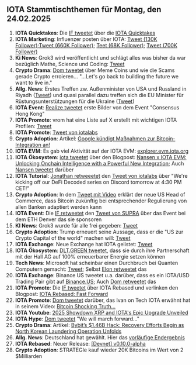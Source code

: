 ## IOTA Stammtischthemen für Montag, den 24.02.2025

1. **IOTA Quicktakes**: Die [IF tweetet]() über die [IOTA Quicktakes]()
2. **IOTA Marketing**: Influenzer posten über IOTA: [Tweet (130K Follower)](https://x.com/TKralow/status/1891563160059953523);[Tweet (660K Follower)](https://x.com/MartiniGuyYT/status/1891447845992984772); [Teet (68K Follower)](https://x.com/Walknonthemoon/status/1893322356887822759); [Tweet (700K Follower)](https://x.com/crypto_birb/status/1893956534356398099)
3. **Ki News**: Grok3 wird veröffentlicht und schlägt alles was bisher da war bezüglich Mathe, Science und Coding: [Tweet](https://x.com/WhaleInsider/status/1891760550977171795)
4. **Crypto Drama**: [Dom tweetet](https://x.com/DomSchiener/status/1891765295791915167) über Meme Coins und wie die Scams gerade Crypto erroieren... "...Let's go back to building the future we want to live in."
5. **Allg. News**: Erstes Treffen zw. Außenminister von USA und Russland in Riyadh ([Tweet](https://x.com/mfa_russia/status/1891756218722537620)) und quasi parallel dazu treffen sich die EU Minister für Rüstungsunterstützungen für die Ukraine ([Tweet](https://x.com/vonderleyen/status/1891575706598981985))
6. **IOTA Event**: [Realize tweetet](https://x.com/realizefinance/status/1891789837117632833) erste Bilder von dem Event "Consensus Hong Kong"
7. **IOTA Promote**: vrom hat eine Liste auf X erstellt mit wichtigen IOTA Profilen: [Tweet](https://x.com/Vrom14286662/status/1891772244453404745)
8. **IOTA Promote**: [Tweet von iotalabs](https://x.com/iotalabs_/status/1891865363899449624)
9. **Crypto Adoption**: Artikel: [Google kündigt Maßnahmen zur Bitcoin-Integration an!](https://www.blocktrainer.de/blog/google-kuendigt-massnahmen-zur-bitcoin-integration-an)
10. **IOTA EVM**: Es gab viel Aktivität auf der IOTA EVM: [explorer.evm.iota.org](https://explorer.evm.iota.org/stats)
11. **IOTA Ökosystem**: [iota tweetet](https://x.com/iota/status/1892152153889763786) über den Blogpost: [Nansen x IOTA EVM: Unlocking Onchain Intelligence with a Powerful New Integration](https://www.nansen.ai/post/nansen-x-iota-evm-unlocking-onchain-intelligence-with-a-powerful-new-integration); Auch [Nansen tweetet](https://x.com/nansen_ai/status/1892151893490860141) darüber
12. **IOTA Tutorial**: [Jonathan retweeetet](https://x.com/3rdEclips3/status/1892171303760560237) den [Tweet von iotalabs](https://x.com/iotalabs_/status/1892167292005593489) über "We're kicking off our DeFi Decoded series on Discord tomorrow at 4:30 PM CET!"
13. **Crypto Adoption**: In dem [Tweet mit Video](https://x.com/AltcoinDailyio/status/1892079050316820863) erklärt der neue US Head of Commerce, dass Bitcoin zukünftig bei entsprechender Regulierung von allen Banken adaptiert werden kann
14. **IOTA Event**: Die [IF retweetet](https://x.com/iota/status/1891925655635272069) den [Tweet von SUPRA](https://x.com/SUPRA_Labs/status/1890423969167065268) über das Event bei dem ETH Denver das sie sponsoren
15. **KI News**: Grok3 wurde für alle frei gegeben: [Tweet](https://x.com/xai/status/1892400129719611567)
16. **Crypto Adoption**: Trump erneuert seine Aussage, dass er die "US zur Crypto Capital of the world" machen will: [Tweet](https://x.com/WatcherGuru/status/1892359211633307687)
17. **IOTA Exchange**: Neue Exchange hat IOTA gelistet: [Tweet](https://x.com/GMZeusINV/status/1892264497454149926)
18. **IOTA Ökosystem**: [DLT.GREEN tweetet](https://x.com/dlt_green/status/1893315510630031475), dass sie durch ihre Partnerschaft mit der Hall AG auf 100% erneuerbarer Energie setzen können
19. **Tech News**: Microsoft hat scheinbar einen Durchbruch bei Quanten Computern gemacht: [Tweet](https://x.com/satyanadella/status/1892242895094313420); Selbst [Elon retweetet](https://x.com/elonmusk/status/1892285692933234775) das
20. **IOTA Exchange**: Binance US tweetet u.a. darüber, dass es ein IOTA/USD Trading Pair gibt auf [Binance.US](https://x.com/BinanceUS/status/1892997850490937809Binance.us); Auch [Dom retweetet](https://x.com/DomSchiener/status/1893660731733582256) das
21. **IOTA Promote**: Die [IF tweetet](https://x.com/iota/status/1892937325803438107) über IOTA Rebased und verlinken den Blogpost: [IOTA Rebased: Fast Forward](https://blog.iota.org/iota-rebased-fast-forward/)
22. **IOTA Promote**: [Dom tweetet](https://x.com/DomSchiener/status/1892918412617068641) darüber, das Ivan on Tech IOTA erwähnt hat in seinem Video: [Bitcoin Shocking Truth...](https://www.youtube.com/watch?v=YpfZ1R0ilXY&t=1185s)
23. **IOTA Youtube**: [2025 Showdown XRP and IOTA's Epic Upgrade Unveiled](https://youtu.be/KtdbJJnISTU?si=rzM2BJTUV1vaN-_7)
24. **IOTA Hype**: [Dom tweetet](https://x.com/DomSchiener/status/1893738787584303552) "We will march forward..."
25. **Crypto Drama**: Artikel: [Bybit’s $1.46B Hack: Recovery Efforts Begin as North Korean Laundering Operation Unfolds](https://blockonomi.com/bybits-1-46b-hack-recovery-efforts-begin-as-north-korean-laundering-operation-unfolds/)
26. **Allg. News**: Deutschland hat gewählt. Hier das [vorläufige Endergebnis](https://x.com/Wahlen_DE/status/1893898836604555365)
27. **IOTA Rebased**: Neuer Release: [[Devnet] v0.10.0-alpha](https://github.com/iotaledger/iota/releases/tag/v0.10.0-alpha)
28. **Crypto Adoption**: STRATEGIe kauf wieder 20K Bitcoins im Wert von 2 $Milliarden
